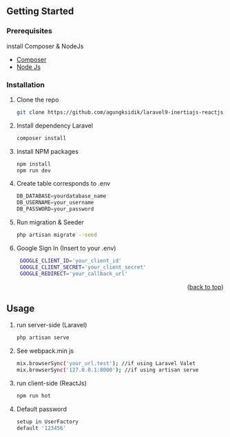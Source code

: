 

<!-- GETTING STARTED -->
## Getting Started

### Prerequisites

install Composer & NodeJs 

- [Composer](https://getcomposer.org/doc/00-intro.md)
- [Node Js](https://nodejs.org/en/download/)

### Installation

1. Clone the repo
   ```sh
   git clone https://github.com/agungksidik/laravel9-inertiajs-reactjs-starter.git
   ```
2. Install dependency Laravel
   ```sh
   composer install
   ```
3. Install NPM packages
   ```sh
   npm install
   npm run dev
   ```
4. Create table corresponds to .env
    ```js    
    DB_DATABASE=yourdatabase_name
    DB_USERNAME=your_username
    DB_PASSWORD=your_password
   ```
5. Run migration & Seeder
   ```sh
   php artisan migrate --seed
   ```
6. Google Sign In (Insert to your .env)
   ```sh
    GOOGLE_CLIENT_ID='your_client_id'
    GOOGLE_CLIENT_SECRET='your_client_secret'
    GOOGLE_REDIRECT='your_callback_url'
   ```
<p align="right">(<a href="#top">back to top</a>)</p>



<!-- USAGE EXAMPLES -->
## Usage

1. run server-side (Laravel)
   ```sh
   php artisan serve
   ```
2. See webpack.min js 
   ```sh
   mix.browserSync('your_url.test'); //if using Laravel Valet
   mix.browserSync('127.0.0.1:8000'); //if using artisan serve
   ```
3. run client-side (ReactJs)
   ```sh
   npm run hot
   ```
4. Default password
   ```sh
   setup in UserFactory
   default '123456'
   ```
